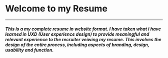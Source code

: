 # Welcome to my Resume
--------- 

##### *This is a my complete resume in website format. I have taken what i have learned in UXD (User experience design) to provide meaningful and relevant experience to the recruiter veiwing my resume. This involves the design of the entire process, including aspects of branding, design, usability and function.*
